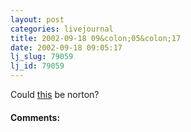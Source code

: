 ```yaml
---
layout: post
categories: livejournal
title: 2002-09-18 09&colon;05&colon;17
date: 2002-09-18 09:05:17
lj_slug: 79059
lj_id: 79059
---
```

Could [this](http://www.dieselsweeties.com/archive.php?s=511) be norton?


<div id="comments"><h4>Comments:</h4><div class="lj-comments"><ul>


</ul></div></div>
